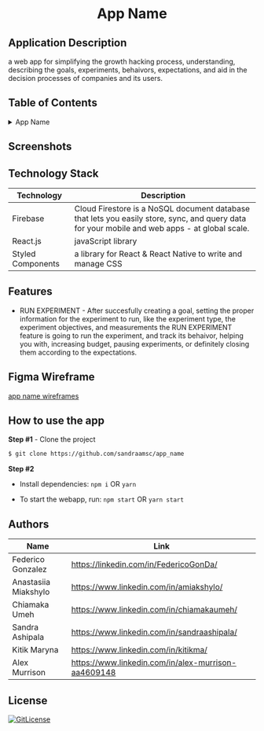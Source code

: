 <!-- Designed for nanoGiants 12.2022 hackathon -->
  <h1 align="center">App Name</h1>

## Application Description

a web app for simplifying the growth hacking process, understanding, describing the goals, experiments, behaivors, expectations, and aid in the decision processes of companies and its users.

## Table of Contents

<details>
<summary>App Name</summary>

- [Application Description](#application-description)
- [Table of Contents](#table-of-contents)
- [Screenshots](#screenshots)
- [Figma Wireframe](#figma-wireframe)
- [Technology Stack](#technology-stack)
- [Features](#features)
- [How to use the app](#how-to-use-the-app)
- [Authors](#authors)
- [License](#license)

</details>

## Screenshots


## Technology Stack

| Technology                                                    | Description                                                          |
| ------------------------------------------------------------- | -------------------------------------------------------------------- |
| Firebase                                                      | Cloud Firestore is a NoSQL document database that lets you easily store, sync, and query data for your mobile and web apps - at global scale. |
| React.js                                                      | javaScript library                                                   |
| Styled Components                                             | a library for React & React Native to write and manage CSS           |

## Features

- RUN EXPERIMENT - After succesfully creating a goal, setting the proper information for the experiment to run, like the experiment type, the experiment objectives, and measurements the RUN EXPERIMENT feature is going to run the experiment, and track its behaivor, helping you with, increasing budget, pausing experiments, or definitely closing them according to the expectations.


## Figma Wireframe

[app name wireframes](https://www.figma.com/file/QdZmAGSeF6wA8zsy7Bi12S/Hackathon-design-file?node-id=0%3A1&t=KyRG2mk4TBS6zC1V-0)

## How to use the app

**Step #1** - Clone the project

```bash
$ git clone https://github.com/sandraamsc/app_name
```

**Step #2**

- Install dependencies: `npm i` OR `yarn`

- To start the webapp, run: `npm start` OR `yarn start`


## Authors

| Name            | Link                                   |
| --------------- | -------------------------------------- |
| Federico Gonzalez | https://linkedin.com/in/FedericoGonDa/ |
| Anastasiia Miakshylo | https://www.linkedin.com/in/amiakshylo/ |
| Chiamaka Umeh | https://www.linkedin.com/in/chiamakaumeh/ |
| Sandra Ashipala | https://www.linkedin.com/in/sandraashipala/ |
| Kitik Maryna | https://www.linkedin.com/in/kitikma/ |
| Alex Murrison |  https://www.linkedin.com/in/alex-murrison-aa4609148 |

## License

[![GitLicense](https://img.shields.io/badge/License-MIT-lime.svg)](https://github.com/sandraamsc/app_name/blob/main/LICENSE)
